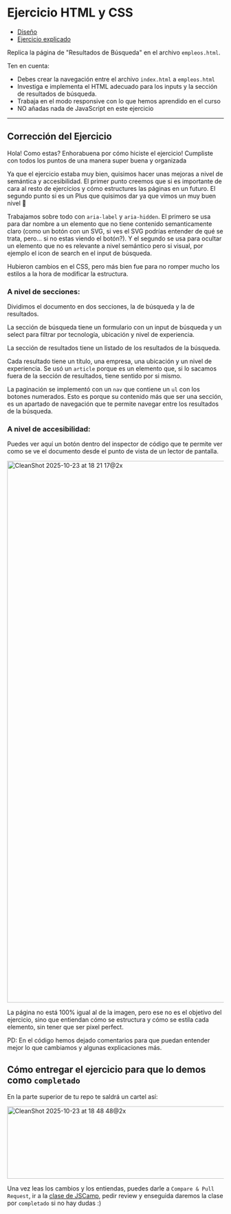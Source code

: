 # Ejercicio HTML y CSS

- [Diseño](https://stitch.withgoogle.com/projects/7508115667617706440)
- [Ejercicio explicado](https://jscamp.dev/html-y-css/ejercicios-cursos)

Replica la página de "Resultados de Búsqueda" en el archivo `empleos.html`.

Ten en cuenta:

- Debes crear la navegación entre el archivo `index.html` a `empleos.html`
- Investiga e implementa el HTML adecuado para los inputs y la sección de resultados de búsqueda.
- Trabaja en el modo responsive con lo que hemos aprendido en el curso
- NO añadas nada de JavaScript en este ejercicio

---

## Corrección del Ejercicio

Hola! Como estas? Enhorabuena por cómo hiciste el ejercicio!
Cumpliste con todos los puntos de una manera super buena y organizada

Ya que el ejercicio estaba muy bien, quisimos hacer unas mejoras a nivel de semántica y accesibilidad. El primer punto creemos que si es importante de cara al resto de ejercicios y cómo estructures las páginas en un futuro. El segundo punto si es un Plus que quisimos dar ya que vimos un muy buen nivel 🙏

Trabajamos sobre todo con `aria-label` y `aria-hidden`. El primero se usa para dar nombre a un elemento que no tiene contenido semanticamente claro (como un botón con un SVG, si ves el SVG podrías entender de qué se trata, pero... si no estas viendo el botón?). Y el segundo se usa para ocultar un elemento que no es relevante a nivel semántico pero si visual, por ejemplo el icon de search en el input de búsqueda.

Hubieron cambios en el CSS, pero más bien fue para no romper mucho los estilos a la hora de modificar la estructura.

### A nivel de secciones:

Dividimos el documento en dos secciones, la de búsqueda y la de resultados.

La sección de búsqueda tiene un formulario con un input de búsqueda y un select para filtrar por tecnología, ubicación y nivel de experiencia.

La sección de resultados tiene un listado de los resultados de la búsqueda.

Cada resultado tiene un título, una empresa, una ubicación y un nivel de experiencia. Se usó un `article` porque es un elemento que, si lo sacamos fuera de la sección de resultados, tiene sentido por si mismo.

La paginación se implementó con un `nav` que contiene un `ul` con los botones numerados. Esto es porque su contenido más que ser una sección, es un apartado de navegación que te permite navegar entre los resultados de la búsqueda.

### A nivel de accesibilidad:

Puedes ver aquí un botón dentro del inspector de código que te permite ver como se ve el documento desde el punto de vista de un lector de pantalla.

<img width="1062" height="1258" alt="CleanShot 2025-10-23 at 18 21 17@2x" src="https://github.com/user-attachments/assets/2b23123f-2526-4d84-a15d-bdc61acfeb1f" />

La página no está 100% igual al de la imagen, pero ese no es el objetivo del ejercicio, sino que entiendan cómo se estructura y cómo se estila cada elemento, sin tener que ser pixel perfect.

PD: En el código hemos dejado comentarios para que puedan entender mejor lo que cambiamos y algunas explicaciones más.

## Cómo entregar el ejercicio para que lo demos como `completado`

En la parte superior de tu repo te saldrá un cartel así:

<img width="1862" height="168" alt="CleanShot 2025-10-23 at 18 48 48@2x" src="https://github.com/user-attachments/assets/e1fac7a0-c04a-44a6-9059-0fc447b74c14" />

Una vez leas los cambios y los entiendas, puedes darle a `Compare & Pull Request`, ir a la [clase de JSCamp](https://www.jscamp.dev/html-y-css/entregar-ejercicios), pedir review y enseguida daremos la clase por `completado` si no hay dudas :)